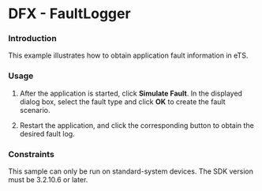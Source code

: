 # DFX - FaultLogger

### Introduction

This example illustrates how to obtain application fault information in eTS.

### Usage

1. After the application is started, click **Simulate Fault**. In the displayed dialog box, select the fault type and click **OK** to create the fault scenario.

2. Restart the application, and click the corresponding button to obtain the desired fault log.

### Constraints

This sample can only be run on standard-system devices. The SDK version must be 3.2.10.6 or later.
